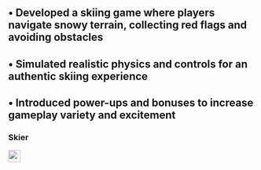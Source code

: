 ## •	Developed a skiing game where players navigate snowy terrain, collecting red flags and avoiding obstacles
## •	Simulated realistic physics and controls for an authentic skiing experience
## •	Introduced power-ups and bonuses to increase gameplay variety and excitement

### Skier
<img src="https://media.giphy.com/media/hvRJCLFzcasrR4ia7z/giphy.gif" width="25">
